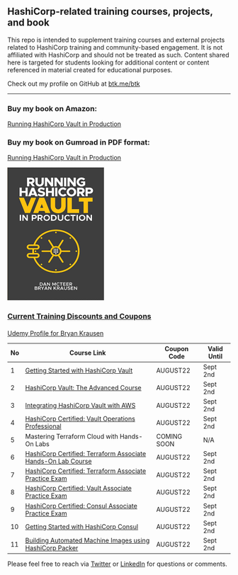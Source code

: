 ## HashiCorp-related training courses, projects, and book

This repo is intended to supplement training courses and external projects related to HashiCorp training and community-based engagement. It is not affiliated with HashiCorp and should not be treated as such. Content shared here is targeted for students looking for additional content or content referenced in material created for educational purposes.

Check out my profile on GitHub at [btk.me/btk](btk.me/btk)

*********************************************************************************

### Buy my book on Amazon:

[Running HashiCorp Vault in Production](https://amzn.to/2UeUjAI)

### Buy my book on Gumroad in PDF format:

[Running HashiCorp Vault in Production](https://gum.co/vaultbook/)

<a href="https://amzn.to/2UeUjAI"> 
<img src="book-cover.png"
     alt="Vault book"
     style="float: center; margin-right: 6px;" />
 
### Current Training Discounts and Coupons

####

[Udemy Profile for Bryan Krausen](https://www.udemy.com/user/bryan-krausen/ "Udemy Profile")

| No  | Course Link | Coupon Code | Valid Until |
| --- | ----------- | ----------- | ----------- |
| 1 | [Getting Started with HashiCorp Vault](https://btk.me/v) | AUGUST22 | Sept 2nd |
| 2 | [HashiCorp Vault: The Advanced Course](https://btk.me/va) | AUGUST22 | Sept 2nd |
| 3 | [Integrating HashiCorp Vault with AWS](https://btk.me/vaws) | AUGUST22 | Sept 2nd |
| 4 | [HashiCorp Certified: Vault Operations Professional](https://btk.me/vp) | AUGUST22 | Sept 2nd |
| 5 | Mastering Terraform Cloud with Hands-On Labs | COMING SOON | N/A |
| 6 | [HashiCorp Certified: Terraform Associate Hands-On Lab Course](https://btk.me/tfhol) | AUGUST22 | Sept 2nd |
| 7 | [HashiCorp Certified: Terraform Associate Practice Exam](https://btk.me/tf) | AUGUST22 | Sept 2nd |
| 8 | [HashiCorp Certified: Vault Associate Practice Exam](https://btk.me/vpe) | AUGUST22 | Sept 2nd |
| 9 | [HashiCorp Certified: Consul Associate Practice Exam](https://btk.me/cpe) | AUGUST22 | Sept 2nd |
| 10 | [Getting Started with HashiCorp Consul](https://btk.me/c) | AUGUST22 | Sept 2nd |
| 11 | [Building Automated Machine Images using HashiCorp Packer](https://btk.me/p) | AUGUST22 | Sept 2nd |

Please feel free to reach via [Twitter](https://twitter.com/btkrausen) or [LinkedIn](https://www.linkedin.com/in/bryan-krausen-5ab8794/) for questions or comments.
